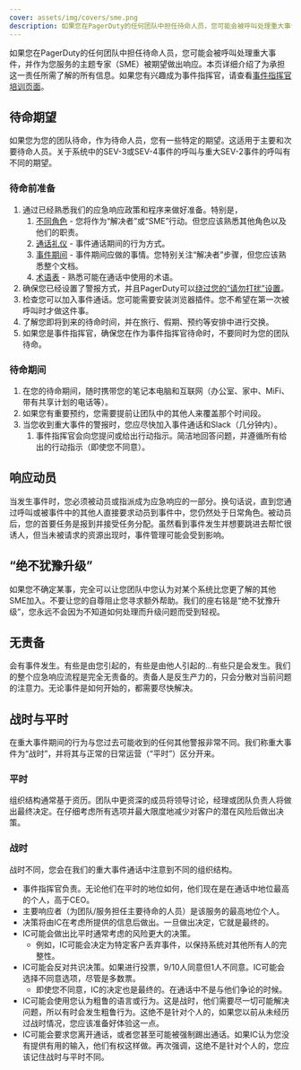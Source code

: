 ```yaml
---
cover: assets/img/covers/sme.png
description: 如果您在PagerDuty的任何团队中担任待命人员，您可能会被呼叫处理重大事件，并作为您服务的主题专家（SME）被期望做出响应。本页详细介绍了为承担这一责任所需了解的所有信息。
---
```

如果您在PagerDuty的任何团队中担任待命人员，您可能会被呼叫处理重大事件，并作为您服务的主题专家（SME）被期望做出响应。本页详细介绍了为承担这一责任所需了解的所有信息。如果您有兴趣成为事件指挥官，请查看[事件指挥官培训页面](../training/incident_commander.md)。

## 待命期望
如果您为您的团队待命，作为待命人员，您有一些特定的期望。这适用于主要和次要待命人员。关于系统中的SEV-3或SEV-4事件的呼叫与重大SEV-2事件的呼叫有不同的期望。

### 待命前准备

1. 通过已经熟悉我们的应急响应政策和程序来做好准备。特别是，
    1. [不同角色](../before/different_roles.md) - 您将作为“解决者”或“SME”行动。但您应该熟悉其他角色以及他们的职责。
    1. [通话礼仪](../before/call_etiquette.md) - 事件通话期间的行为方式。
    1. [事件期间](../during/during_an_incident.md) - 事件期间应做的事情。您特别关注“解决者”步骤，但您应该熟悉整个文档。
    1. [术语表](../training/glossary.md) - 熟悉可能在通话中使用的术语。
1. 确保您已经设置了警报方式，并且PagerDuty可以[绕过您的“请勿打扰”设置](https://support.pagerduty.com/docs/notification-phone-numbers)。
1. 检查您可以加入事件通话。您可能需要安装浏览器插件。您不希望在第一次被呼叫时才做这件事。
1. 了解您即将到来的待命时间，并在旅行、假期、预约等安排中进行交换。
1. 如果您是事件指挥官，确保您在作为事件指挥官待命时，不要同时为您的团队待命。

### 待命期间

1. 在您的待命期间，随时携带您的笔记本电脑和互联网（办公室、家中、MiFi、带有共享计划的电话等）。
1. 如果您有重要预约，您需要提前让团队中的其他人来覆盖那个时间段。
1. 当您收到重大事件的警报时，您应尽快加入事件通话和Slack（几分钟内）。
    1. 事件指挥官会向您提问或给出行动指示。简洁地回答问题，并遵循所有给出的行动指示（即使您不同意）。

## 响应动员
当发生事件时，您必须被动员或指派成为应急响应的一部分。换句话说，直到您通过呼叫或被事件中的其他人直接要求动员到事件中，您仍然处于日常角色。被动员后，您的首要任务是报到并接受任务分配。虽然看到事件发生并想要跳进去帮忙很诱人，但当未被请求的资源出现时，事件管理可能会受到影响。

## “绝不犹豫升级”
如果您不确定某事，完全可以让您团队中您认为对某个系统比您更了解的其他SME加入。不要让您的自尊阻止您寻求额外帮助。我们的座右铭是“绝不犹豫升级”，您永远不会因为不知道如何处理而升级问题而受到轻视。

## 无责备
会有事件发生。有些是由您引起的，有些是由他人引起的...有些只是会发生。我们的整个应急响应流程是完全无责备的。责备人是反生产力的，只会分散对当前问题的注意力。无论事件是如何开始的，都需要尽快解决。

## 战时与平时
在重大事件期间的行为与您过去可能收到的任何其他警报非常不同。我们称重大事件为“战时”，并将其与正常的日常运营（“平时”）区分开来。

### 平时
组织结构通常基于资历。团队中更资深的成员将领导讨论，经理或团队负责人将做出最终决定。在仔细考虑所有选项并最大限度地减少对客户的潜在风险后做出决策。

### 战时
战时不同，您会在我们的重大事件通话中注意到不同的组织结构。

* 事件指挥官负责。无论他们在平时的地位如何，他们现在是在通话中地位最高的个人，高于CEO。
* 主要响应者（为团队/服务担任主要待命的人员）是该服务的最高地位个人。
* 决策将由IC在考虑所提供的信息后做出。一旦做出决定，它就是最终的。
* IC可能会做出比平时通常考虑的风险更大的决策。
    * 例如，IC可能会决定为特定客户丢弃事件，以保持系统对其他所有人的完整性。
* IC可能会反对共识决策。如果进行投票，9/10人同意但1人不同意。IC可能会选择不同意选项，尽管是多数票。
    * 即使您不同意，IC的决定也是最终的。在通话中不是与他们争论的时候。
* IC可能会使用您认为粗鲁的语言或行为。这是战时，他们需要尽一切可能解决问题，所以有时会发生粗鲁行为。这绝不是针对个人的，如果您以前从未经历过战时情况，您应该准备好体验这一点。
* IC可能会要求您离开通话，或者您甚至可能被强制踢出通话。如果IC认为您没有提供有用的输入，他们有权这样做。再次强调，这绝不是针对个人的，您应该记住战时与平时不同。